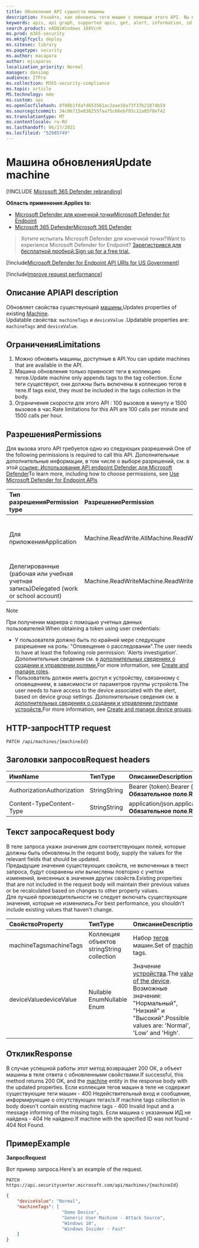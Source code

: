 ```yaml
---
title: Обновление API сущности машины
description: Узнайте, как обновить теги машин с помощью этого API. Вы можете обновить теги и свойства devicevalue.
keywords: apis, api graph, supported apis, get, alert, information, id
search.product: eADQiWindows 10XVcnh
ms.prod: m365-security
ms.mktglfcycl: deploy
ms.sitesec: library
ms.pagetype: security
ms.author: macapara
author: mjcaparas
localization_priority: Normal
manager: dansimp
audience: ITPro
ms.collection: M365-security-compliance
ms.topic: article
MS.technology: mde
ms.custom: api
ms.openlocfilehash: 8f08b1fdafd653561ac2aae10a73f37b21874b59
ms.sourcegitcommit: 34c06715e036255faa75c66ebf95c12a85f8ef42
ms.translationtype: MT
ms.contentlocale: ru-RU
ms.lasthandoff: 06/17/2021
ms.locfileid: "52985749"
---
```

# <a name="update-machine"></a><span data-ttu-id="530a4-105">Машина обновления</span><span class="sxs-lookup"><span data-stu-id="530a4-105">Update machine</span></span> 

[!INCLUDE [Microsoft 365 Defender rebranding](../../includes/microsoft-defender.md)]

<span data-ttu-id="530a4-106">**Область применения:**</span><span class="sxs-lookup"><span data-stu-id="530a4-106">**Applies to:**</span></span>
- [<span data-ttu-id="530a4-107">Microsoft Defender для конечной точки</span><span class="sxs-lookup"><span data-stu-id="530a4-107">Microsoft Defender for Endpoint</span></span>](https://go.microsoft.com/fwlink/?linkid=2154037)
- [<span data-ttu-id="530a4-108">Microsoft 365 Defender</span><span class="sxs-lookup"><span data-stu-id="530a4-108">Microsoft 365 Defender</span></span>](https://go.microsoft.com/fwlink/?linkid=2118804)

> <span data-ttu-id="530a4-109">Хотите испытать Microsoft Defender для конечной точки?</span><span class="sxs-lookup"><span data-stu-id="530a4-109">Want to experience Microsoft Defender for Endpoint?</span></span> [<span data-ttu-id="530a4-110">Зарегистрився для бесплатной пробной.</span><span class="sxs-lookup"><span data-stu-id="530a4-110">Sign up for a free trial.</span></span>](https://www.microsoft.com/microsoft-365/windows/microsoft-defender-atp?ocid=docs-wdatp-exposedapis-abovefoldlink) 

[!include[Microsoft Defender for Endpoint API URIs for US Government](../../includes/microsoft-defender-api-usgov.md)]

[!include[Improve request performance](../../includes/improve-request-performance.md)]


## <a name="api-description"></a><span data-ttu-id="530a4-111">Описание API</span><span class="sxs-lookup"><span data-stu-id="530a4-111">API description</span></span>
<span data-ttu-id="530a4-112">Обновляет свойства существующей [машины.](machine.md)</span><span class="sxs-lookup"><span data-stu-id="530a4-112">Updates properties of existing [Machine](machine.md).</span></span>
<br><span data-ttu-id="530a4-113">Updatable свойства: ```machineTags``` и ```deviceValue``` .</span><span class="sxs-lookup"><span data-stu-id="530a4-113">Updatable properties are: ```machineTags``` and ```deviceValue```.</span></span>


## <a name="limitations"></a><span data-ttu-id="530a4-114">Ограничения</span><span class="sxs-lookup"><span data-stu-id="530a4-114">Limitations</span></span>
1. <span data-ttu-id="530a4-115">Можно обновить машины, доступные в API.</span><span class="sxs-lookup"><span data-stu-id="530a4-115">You can update machines that are available in the API.</span></span> 
2. <span data-ttu-id="530a4-116">Машина обновления только привносят теги в коллекцию тегов.</span><span class="sxs-lookup"><span data-stu-id="530a4-116">Update machine only appends tags to the tag collection.</span></span> <span data-ttu-id="530a4-117">Если теги существуют, они должны быть включены в коллекцию тегов в теле.</span><span class="sxs-lookup"><span data-stu-id="530a4-117">If tags exist, they must be included in the tags collection in the body.</span></span>
3. <span data-ttu-id="530a4-118">Ограничения скорости для этого API : 100 вызовов в минуту и 1500 вызовов в час.</span><span class="sxs-lookup"><span data-stu-id="530a4-118">Rate limitations for this API are 100 calls per minute and 1500 calls per hour.</span></span>


## <a name="permissions"></a><span data-ttu-id="530a4-119">Разрешения</span><span class="sxs-lookup"><span data-stu-id="530a4-119">Permissions</span></span>
<span data-ttu-id="530a4-120">Для вызова этого API требуется одно из следующих разрешений.</span><span class="sxs-lookup"><span data-stu-id="530a4-120">One of the following permissions is required to call this API.</span></span> <span data-ttu-id="530a4-121">Дополнительные дополнительные информации, в том числе о выборе разрешений, см. в этой [ссылке: Использование API endpoint Defender для Microsoft Defender](apis-intro.md)</span><span class="sxs-lookup"><span data-stu-id="530a4-121">To learn more, including how to choose permissions, see [Use Microsoft Defender for Endpoint APIs](apis-intro.md)</span></span>

<span data-ttu-id="530a4-122">Тип разрешения</span><span class="sxs-lookup"><span data-stu-id="530a4-122">Permission type</span></span> |   <span data-ttu-id="530a4-123">Разрешение</span><span class="sxs-lookup"><span data-stu-id="530a4-123">Permission</span></span>  |   <span data-ttu-id="530a4-124">Имя отображения разрешений</span><span class="sxs-lookup"><span data-stu-id="530a4-124">Permission display name</span></span>
:---|:---|:---
<span data-ttu-id="530a4-125">Для приложения</span><span class="sxs-lookup"><span data-stu-id="530a4-125">Application</span></span> |   <span data-ttu-id="530a4-126">Machine.ReadWrite.All</span><span class="sxs-lookup"><span data-stu-id="530a4-126">Machine.ReadWrite.All</span></span> | <span data-ttu-id="530a4-127">'Read and write machine information for all machines'</span><span class="sxs-lookup"><span data-stu-id="530a4-127">'Read and write machine information for all machines'</span></span>
<span data-ttu-id="530a4-128">Делегированные (рабочая или учебная учетная запись)</span><span class="sxs-lookup"><span data-stu-id="530a4-128">Delegated (work or school account)</span></span> | <span data-ttu-id="530a4-129">Machine.ReadWrite</span><span class="sxs-lookup"><span data-stu-id="530a4-129">Machine.ReadWrite</span></span> | <span data-ttu-id="530a4-130">'Read and write machine information'</span><span class="sxs-lookup"><span data-stu-id="530a4-130">'Read and write machine information'</span></span>

>[!Note]
> <span data-ttu-id="530a4-131">При получении маркера с помощью учетных данных пользователей:</span><span class="sxs-lookup"><span data-stu-id="530a4-131">When obtaining a token using user credentials:</span></span>
>- <span data-ttu-id="530a4-132">У пользователя должно быть по крайней мере следующее разрешение на роль: "Оповещение о расследовании".</span><span class="sxs-lookup"><span data-stu-id="530a4-132">The user needs to have at least the following role permission: 'Alerts investigation'.</span></span> <span data-ttu-id="530a4-133">Дополнительные сведения см. в [дополнительных сведениях о создании и управлении ролями.](user-roles.md)</span><span class="sxs-lookup"><span data-stu-id="530a4-133">For more information, see [Create and manage roles](user-roles.md).</span></span>
>- <span data-ttu-id="530a4-134">Пользователь должен иметь доступ к устройству, связанному с оповещением, в зависимости от параметров группы устройств.</span><span class="sxs-lookup"><span data-stu-id="530a4-134">The user needs to have access to the device associated with the alert, based on device group settings.</span></span> <span data-ttu-id="530a4-135">Дополнительные сведения см. в [дополнительных сведениях о создании и управлении группами устройств.](machine-groups.md)</span><span class="sxs-lookup"><span data-stu-id="530a4-135">For more information, see [Create and manage device groups](machine-groups.md).</span></span>

## <a name="http-request"></a><span data-ttu-id="530a4-136">HTTP-запрос</span><span class="sxs-lookup"><span data-stu-id="530a4-136">HTTP request</span></span>
```
PATCH /api/machines/{machineId}
```

## <a name="request-headers"></a><span data-ttu-id="530a4-137">Заголовки запросов</span><span class="sxs-lookup"><span data-stu-id="530a4-137">Request headers</span></span>

<span data-ttu-id="530a4-138">Имя</span><span class="sxs-lookup"><span data-stu-id="530a4-138">Name</span></span> | <span data-ttu-id="530a4-139">Тип</span><span class="sxs-lookup"><span data-stu-id="530a4-139">Type</span></span> | <span data-ttu-id="530a4-140">Описание</span><span class="sxs-lookup"><span data-stu-id="530a4-140">Description</span></span>
:---|:---|:---
<span data-ttu-id="530a4-141">Authorization</span><span class="sxs-lookup"><span data-stu-id="530a4-141">Authorization</span></span> | <span data-ttu-id="530a4-142">String</span><span class="sxs-lookup"><span data-stu-id="530a4-142">String</span></span> | <span data-ttu-id="530a4-143">Bearer {token}.</span><span class="sxs-lookup"><span data-stu-id="530a4-143">Bearer {token}.</span></span> <span data-ttu-id="530a4-144">**Обязательное поле**.</span><span class="sxs-lookup"><span data-stu-id="530a4-144">**Required**.</span></span>
<span data-ttu-id="530a4-145">Content-Type</span><span class="sxs-lookup"><span data-stu-id="530a4-145">Content-Type</span></span> | <span data-ttu-id="530a4-146">String</span><span class="sxs-lookup"><span data-stu-id="530a4-146">String</span></span> | <span data-ttu-id="530a4-147">application/json.</span><span class="sxs-lookup"><span data-stu-id="530a4-147">application/json.</span></span> <span data-ttu-id="530a4-148">**Обязательное поле**.</span><span class="sxs-lookup"><span data-stu-id="530a4-148">**Required**.</span></span>


## <a name="request-body"></a><span data-ttu-id="530a4-149">Текст запроса</span><span class="sxs-lookup"><span data-stu-id="530a4-149">Request body</span></span>
<span data-ttu-id="530a4-150">В теле запроса укажи значения для соответствующих полей, которые должны быть обновлены.</span><span class="sxs-lookup"><span data-stu-id="530a4-150">In the request body, supply the values for the relevant fields that should be updated.</span></span>
<br><span data-ttu-id="530a4-151">Предыдущие значения существующих свойств, не включенных в текст запроса, будут сохранены или вычислены повторно с учетом изменений, внесенных в значения других свойств.</span><span class="sxs-lookup"><span data-stu-id="530a4-151">Existing properties that are not included in the request body will maintain their previous values or be recalculated based on changes to other property values.</span></span> 
<br><span data-ttu-id="530a4-152">Для лучшей производительности не следует включать существующие значения, которые не изменились.</span><span class="sxs-lookup"><span data-stu-id="530a4-152">For best performance, you shouldn't include existing values that haven't change.</span></span>

<span data-ttu-id="530a4-153">Свойство</span><span class="sxs-lookup"><span data-stu-id="530a4-153">Property</span></span> | <span data-ttu-id="530a4-154">Тип</span><span class="sxs-lookup"><span data-stu-id="530a4-154">Type</span></span> | <span data-ttu-id="530a4-155">Описание</span><span class="sxs-lookup"><span data-stu-id="530a4-155">Description</span></span>
:---|:---|:---
<span data-ttu-id="530a4-156">machineTags</span><span class="sxs-lookup"><span data-stu-id="530a4-156">machineTags</span></span> | <span data-ttu-id="530a4-157">Коллекция объектов string</span><span class="sxs-lookup"><span data-stu-id="530a4-157">String collection</span></span> | <span data-ttu-id="530a4-158">Набор [тегов](machine.md) машин.</span><span class="sxs-lookup"><span data-stu-id="530a4-158">Set of [machine](machine.md) tags.</span></span>
<span data-ttu-id="530a4-159">deviceValue</span><span class="sxs-lookup"><span data-stu-id="530a4-159">deviceValue</span></span> | <span data-ttu-id="530a4-160">Nullable Enum</span><span class="sxs-lookup"><span data-stu-id="530a4-160">Nullable Enum</span></span> | <span data-ttu-id="530a4-161">Значение [устройства](tvm-assign-device-value.md).</span><span class="sxs-lookup"><span data-stu-id="530a4-161">The [value of the device](tvm-assign-device-value.md).</span></span> <span data-ttu-id="530a4-162">Возможные значения: "Нормальный", "Низкий" и "Высокий".</span><span class="sxs-lookup"><span data-stu-id="530a4-162">Possible values are: 'Normal', 'Low' and 'High'.</span></span>

## <a name="response"></a><span data-ttu-id="530a4-163">Отклик</span><span class="sxs-lookup"><span data-stu-id="530a4-163">Response</span></span>
<span data-ttu-id="530a4-164">В случае успешной работы этот метод возвращает [](machine.md) 200 ОК, а объект машины в теле ответа с обновленными свойствами.</span><span class="sxs-lookup"><span data-stu-id="530a4-164">If successful, this method returns 200 OK, and the [machine](machine.md) entity in the response body with the updated properties.</span></span> <span data-ttu-id="530a4-165">Если коллекция тегов машин в теле не содержит существующие теги машин - 400 Недействительный вход и сообщение, информирующие о отсутствующих тегах/s.</span><span class="sxs-lookup"><span data-stu-id="530a4-165">If machine tags collection in body doesn't contain existing machine tags - 400 Invalid Input and a message informing of the missing tag/s.</span></span>
<span data-ttu-id="530a4-166">Если машина с указанным ИД не найдена - 404 Не найдено.</span><span class="sxs-lookup"><span data-stu-id="530a4-166">If machine with the specified ID was not found - 404 Not Found.</span></span>


## <a name="example"></a><span data-ttu-id="530a4-167">Пример</span><span class="sxs-lookup"><span data-stu-id="530a4-167">Example</span></span>

<span data-ttu-id="530a4-168">**Запрос**</span><span class="sxs-lookup"><span data-stu-id="530a4-168">**Request**</span></span>

<span data-ttu-id="530a4-169">Вот пример запроса.</span><span class="sxs-lookup"><span data-stu-id="530a4-169">Here's an example of the request.</span></span>

```http
PATCH https://api.securitycenter.microsoft.com/api/machines/{machineId}
```

```json
{
    "deviceValue": "Normal",
    "machineTags": [
                     "Demo Device",
                     "Generic User Machine - Attack Source",
                     "Windows 10",
                     "Windows Insider - Fast"
    ]
}
```
